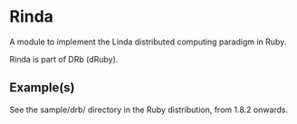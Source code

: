 # Rinda

A module to implement the Linda distributed computing paradigm in Ruby.

Rinda is part of DRb (dRuby).

## Example(s)

See the sample/drb/ directory in the Ruby distribution, from 1.8.2 onwards.